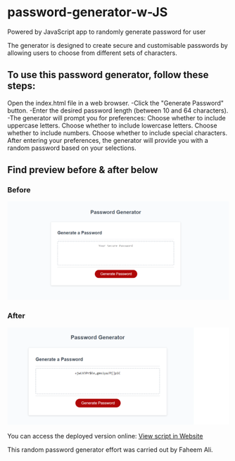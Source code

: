 # password-generator-w-JS
Powered by JavaScript app to randomly generate password for user

The generator is designed to create secure and customisable passwords by allowing users to choose from different sets of characters. 

## To use this password generator, follow these steps:

Open the index.html file in a web browser.
-Click the "Generate Password" button.
-Enter the desired password length (between 10 and 64 characters).
-The generator will prompt you for preferences:
Choose whether to include uppercase letters.
Choose whether to include lowercase letters.
Choose whether to include numbers.
Choose whether to include special characters.
After entering your preferences, the generator will provide you with a random password based on your selections.

## Find preview before & after below

### Before
![Example Image](preview_before.png)

### After

![Example Image](preview_after.png)

You can access the deployed version online: [View script in Website](https://b70b70.github.io/password-generator-w-JS/)

This random password generator effort was carried out by Faheem Ali.